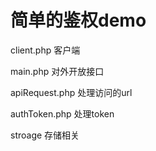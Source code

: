 # 简单的鉴权demo

client.php 客户端


main.php  对外开放接口


apiRequest.php 处理访问的url


authToken.php 处理token


stroage 存储相关